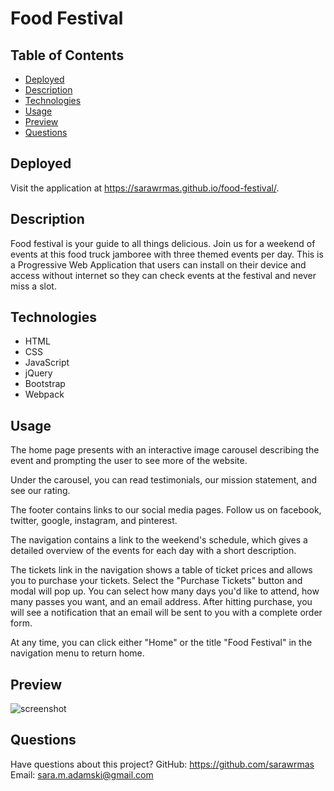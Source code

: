 # Food Festival

## Table of Contents
* [Deployed](#deployed)
* [Description](#description)
* [Technologies](#technologies)
* [Usage](#usage)
* [Preview](#preview)
* [Questions](#questions)

## Deployed
Visit the application at https://sarawrmas.github.io/food-festival/.

## Description
Food festival is your guide to all things delicious. Join us for a weekend of events at this food truck jamboree with three themed events per day. This is a Progressive Web Application that users can install on their device and access without internet so they can check events at the festival and never miss a slot.

## Technologies
* HTML
* CSS
* JavaScript
* jQuery
* Bootstrap
* Webpack

## Usage
The home page presents with an interactive image carousel describing the event and prompting the user to see more of the website.

Under the carousel, you can read testimonials, our mission statement, and see our rating.

The footer contains links to our social media pages. Follow us on facebook, twitter, google, instagram, and pinterest.

The navigation contains a link to the weekend's schedule, which gives a detailed overview of the events for each day with a short description.

The tickets link in the navigation shows a table of ticket prices and allows you to purchase your tickets. Select the "Purchase Tickets" button and modal will pop up. You can select how many days you'd like to attend, how many passes you want, and an email address. After hitting purchase, you will see a notification that an email will be sent to you with a complete order form.

At any time, you can click either "Home" or the title "Food Festival" in the navigation menu to return home.

## Preview
![screenshot](assets/img/screenshot.png)

## Questions
Have questions about this project?
GitHub: https://github.com/sarawrmas
Email: sara.m.adamski@gmail.com